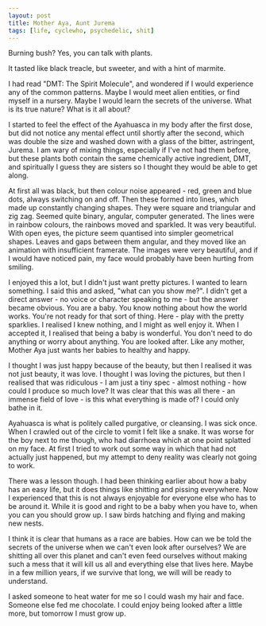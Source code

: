 ```yaml
---
layout: post
title: Mother Aya, Aunt Jurema
tags: [life, cyclewho, psychedelic, shit]
---
```


Burning bush? Yes, you can talk with plants.

It tasted like black treacle, but sweeter, and with a hint of marmite.

I had read "DMT: The Spirit Molecule", and wondered if I would experience any
of the common patterns. Maybe I would meet alien entities, or find myself in a
nursery. Maybe I would learn the secrets of the universe. What is its true
nature? What is it all about?

I started to feel the effect of the Ayahuasca in my body after the first dose,
but did not notice any mental effect until shortly after the second, which was
double the size and washed down with a glass of the bitter, astringent,
Jurema. I am wary of mixing things, especially if I've not had them before,
but these plants both contain the same chemically active ingredient, DMT, and
spiritually I guess they are sisters so I thought they would be able to get
along.

At first all was black, but then colour noise appeared - red, green and blue
dots, always switching on and off. Then these formed into lines, which made up
constantly changing shapes. They were square and triangular and zig
zag. Seemed quite binary, angular, computer generated. The lines were in
rainbow colours, the rainbows moved and sparkled. It was very beautiful. With
open eyes, the picture seem quantised into simpler geometrical shapes. Leaves
and gaps between them angular, and they moved like an animation with
insufficient framerate. The images were very beautiful, and if I would have
noticed pain, my face would probably have been hurting from smiling.

I enjoyed this a lot, but I didn't just want pretty pictures. I wanted to
learn something. I said this and asked, "what can you show me?". I didn't get
a direct answer - no voice or character speaking to me - but the answer became
obvious. You are a baby. You know nothing about how the world works. You're
not ready for that sort of thing. Here - play with the pretty sparklies. I
realised I knew nothing, and I might as well enjoy it. When I accepted it, I
realised that being a baby is wonderful. You don't need to do anything or
worry about anything. You are looked after. Like any mother, Mother Aya just
wants her babies to healthy and happy.

I thought I was just happy because of the beauty, but then I realised it was
not just beauty, it was love. I thought I was loving the pictures, but then I
realised that was ridiculous - I am just a tiny spec - almost nothing - how
could I produce so much love? It was clear that this was all there - an
immense field of love - is this what everything is made of? I could only bathe
in it.

Ayahuasca is what is politely called purgative, or cleansing. I was sick
once. When I crawled out of the circle to vomit I felt like a snake. It was
worse for the boy next to me though, who had diarrhoea which at one point
splatted on my face. At first I tried to work out some way in which that had
not actually just happened, but my attempt to deny reality was clearly not
going to work.

There was a lesson though. I had been thinking earlier about how a baby has an
easy life, but it does things like shitting and pissing everywhere. Now I
experienced that this is not always enjoyable for everyone else who has to be
around it. While it is good and right to be a baby when you have to, when you
can you should grow up. I saw birds hatching and flying and making new nests.

I think it is clear that humans as a race are babies. How can we be told the
secrets of the universe when we can't even look after ourselves? We are
shitting all over this planet and can't even feed ourselves without making
such a mess that it will kill us all and everything else that lives
here. Maybe in a few million years, if we survive that long, we will will be
ready to understand.

I asked someone to heat water for me so I could wash my hair and face. Someone
else fed me chocolate. I could enjoy being looked after a little more, but
tomorrow I must grow up.